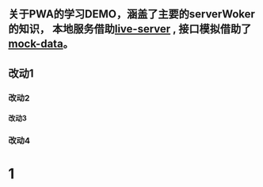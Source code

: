 ##  关于PWA的学习DEMO，涵盖了主要的serverWoker的知识， 本地服务借助[live-server](https://github.com/tapio/live-server) , 接口模拟借助了 [mock-data](https://github.com/ahbool/mock123)。

## 改动1
### 改动2
#### 改动3
### 改动4


# 1